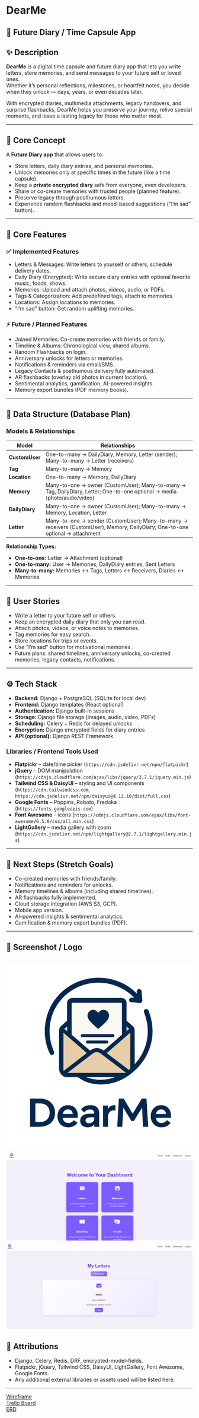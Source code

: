 # DearMe

## 📖 Future Diary / Time Capsule App  

## ✨ Description  

**DearMe** is a digital time capsule and future diary app that lets you write letters, store memories, and send messages to your future self or loved ones.  
Whether it’s personal reflections, milestones, or heartfelt notes, you decide when they unlock — days, years, or even decades later.  

With encrypted diaries, multimedia attachments, legacy handovers, and surprise flashbacks, DearMe helps you preserve your journey, relive special moments, and leave a lasting legacy for those who matter most.  

---

## 🎯 Core Concept  
A **Future Diary app** that allows users to:  
- Store letters, daily diary entries, and personal memories.  
- Unlock memories only at specific times in the future (like a time capsule).  
- Keep a **private encrypted diary** safe from everyone, even developers.  
- Share or co-create memories with trusted people (planned feature).  
- Preserve legacy through posthumous letters.  
- Experience random flashbacks and mood-based suggestions (“I’m sad” button).  

---

## 📝 Core Features  

### ✅ Implemented Features
- Letters & Messages: Write letters to yourself or others, schedule delivery dates.  
- Daily Diary (Encrypted): Write secure diary entries with optional favorite music, foods, shows.  
- Memories: Upload and attach photos, videos, audio, or PDFs.  
- Tags & Categorization: Add predefined tags, attach to memories.  
- Locations: Assign locations to memories.  
- “I’m sad” button: Get random uplifting memories.  

### ⚡ Future / Planned Features  
- Joined Memories: Co-create memories with friends or family.  
- Timeline & Albums: Chronological view, shared albums.  
- Random Flashbacks on login.  
- Anniversary unlocks for letters or memories.  
- Notifications & reminders via email/SMS.  
- Legacy Contacts & posthumous delivery fully automated.  
- AR flashbacks (overlay old photos in current location).  
- Sentimental analytics, gamification, AI-powered insights.  
- Memory export bundles (PDF memory books).  

---

## 📂 Data Structure (Database Plan)  

### Models & Relationships

| Model | Relationships |
|-------|---------------|
| **CustomUser** | One-to-many → DailyDiary, Memory, Letter (sender); Many-to-many → Letter (receivers) |
| **Tag** | Many-to-many → Memory |
| **Location** | One-to-many → Memory, DailyDiary |
| **Memory** | Many-to-one → owner (CustomUser); Many-to-many → Tag, DailyDiary, Letter; One-to-one optional → media (photo/audio/video) |
| **DailyDiary** | Many-to-one → owner (CustomUser); Many-to-many → Memory, Location, Letter |
| **Letter** | Many-to-one → sender (CustomUser); Many-to-many → receivers (CustomUser), Memory, DailyDiary; One-to-one optional → attachment |

**Relationship Types:**  
- **One-to-one:** Letter → Attachment (optional)  
- **One-to-many:** User → Memories, DailyDiary entries, Sent Letters  
- **Many-to-many:** Memories ↔ Tags, Letters ↔ Receivers, Diaries ↔ Memories  

---

## 👤 User Stories  

- Write a letter to your future self or others.  
- Keep an encrypted daily diary that only you can read.  
- Attach photos, videos, or voice notes to memories.  
- Tag memories for easy search.  
- Store locations for trips or events.  
- Use “I’m sad” button for motivational memories.  
- Future plans: shared timelines, anniversary unlocks, co-created memories, legacy contacts, notifications.  

---

## ⚙️ Tech Stack  

- **Backend:** Django + PostgreSQL (SQLite for local dev)  
- **Frontend:** Django templates (React optional)  
- **Authentication:** Django built-in sessions  
- **Storage:** Django file storage (images, audio, video, PDFs)  
- **Scheduling:** Celery + Redis for delayed unlocks  
- **Encryption:** Django encrypted fields for diary entries  
- **API (optional):** Django REST Framework  

### Libraries / Frontend Tools Used
- **Flatpickr** – date/time picker (`https://cdn.jsdelivr.net/npm/flatpickr`)  
- **jQuery** – DOM manipulation (`https://cdnjs.cloudflare.com/ajax/libs/jquery/3.7.1/jquery.min.js`)  
- **Tailwind CSS & DaisyUI** – styling and UI components (`https://cdn.tailwindcss.com`, `https://cdn.jsdelivr.net/npm/daisyui@4.12.10/dist/full.css`)  
- **Google Fonts** – Poppins, Roboto, Fredoka (`https://fonts.googleapis.com`)  
- **Font Awesome** – icons (`https://cdnjs.cloudflare.com/ajax/libs/font-awesome/6.5.0/css/all.min.css`)  
- **LightGallery** – media gallery with zoom (`https://cdn.jsdelivr.net/npm/lightgallery@2.7.1/lightgallery.min.js`)  

---

## 🚀 Next Steps (Stretch Goals)  

- Co-created memories with friends/family.  
- Notifications and reminders for unlocks.  
- Memory timelines & albums (including shared timelines).  
- AR flashbacks fully implemented.  
- Cloud storage integration (AWS S3, GCP).  
- Mobile app version.  
- AI-powered insights & sentimental analytics.  
- Gamification & memory export bundles (PDF).  

---

## 📸 Screenshot / Logo  
![DearMe App Logo](DearMe/main_app/static/logo.png)
![Dashboard](DearMe/main_app/static/images/Dashboard.PNG) 
![Letters](DearMe/main_app/static/images/Letters.PNG)  
---

## 🙌 Attributions  

- Django, Celery, Redis, DRF, encrypted-model-fields.  
- Flatpickr, jQuery, Tailwind CSS, DaisyUI, LightGallery, Font Awesome, Google Fonts.  
- Any additional external libraries or assets used will be listed here.  

---

[Wireframe](https://excalidraw.com/#json=eVwD55XHqNuyxwoT7YneB,JFn3m1v8vgdO_t69H1gQgQ)  
[Trello Board](https://trello.com/invite/b/68c2b808f32436b85099c94e/ATTI33b6548ef1fd1e644dab4ab32d0af29f8C05B60E/dearme)  
[ERD](https://drive.google.com/file/d/1Hx5I5N8FdV6dChbVy_Uwsc6oURAQ7Z3K/view?usp=sharing)
